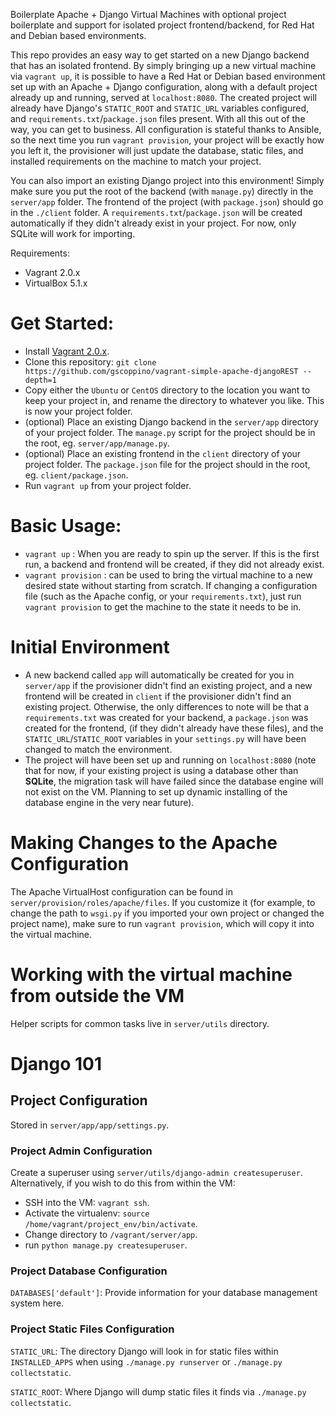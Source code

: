 Boilerplate Apache + Django Virtual Machines with optional project boilerplate
and support for isolated project frontend/backend, for Red Hat and Debian based
environments.

This repo provides an easy way to get started on a new Django backend that has an
isolated frontend. By simply bringing up a new virtual machine via `vagrant up`,
it is possible to have a Red Hat or Debian based environment set up with an
Apache + Django configuration, along with a default project already up and running,
served at `localhost:8080`. The created project will already have Django's
`STATIC_ROOT` and `STATIC_URL` variables configured, and `requirements.txt`/`package.json`
files present. With all this out of the way, you can get to business. All configuration
is stateful thanks to Ansible, so the next time you run `vagrant provision`, your
project will be exactly how you left it, the provisioner will just update
the database, static files, and installed requirements on the machine to match your project.

You can also import an existing Django project into this environment! Simply make
sure you put the root of the backend (with `manage.py`) directly in the
`server/app` folder. The frontend of the project (with `package.json`) should go in
the `./client` folder. A `requirements.txt`/`package.json` will be created automatically
if they didn't already exist in your project.
For now, only SQLite will work for importing.

Requirements:

* Vagrant 2.0.x
* VirtualBox 5.1.x

# Get Started:

* Install [Vagrant 2.0.x](https://www.vagrantup.com/).
* Clone this repository:
`git clone https://github.com/gscoppino/vagrant-simple-apache-djangoREST --depth=1`
* Copy either the `Ubuntu` or `CentOS` directory to the location you
want to keep your project in, and rename the directory to whatever you like. This
is now your project folder.
* (optional) Place an existing Django backend in the `server/app` directory
of your project folder. The `manage.py` script for the project should be in the root,
eg. `server/app/manage.py`.
* (optional) Place an existing frontend in the `client` directory of your project folder. The
`package.json` file for the project should in the root, eg. `client/package.json`.
* Run `vagrant up` from your project folder.

# Basic Usage:

* `vagrant up` :  When you are ready to spin up the server. If this is the first run,
a backend and frontend will be created, if they did not already exist.
* `vagrant provision` : can be used to bring the virtual machine to a new
desired state without starting from scratch. If changing a configuration file
(such as the Apache config, or your `requirements.txt`), just run
`vagrant provision` to get the machine to the state it needs to be in.

# Initial Environment

* A new backend called `app` will automatically be created for you in
`server/app` if the provisioner didn't find an existing project, and a new
frontend will be created in `client` if the provisioner didn't find an existing
project. Otherwise, the only differences to note will be that a `requirements.txt`
was created for your backend, a `package.json` was created for the frontend,
(if they didn't already have these files), and the `STATIC_URL`/`STATIC_ROOT` variables
in your `settings.py` will have been changed to match the environment.
* The project will have been set up and running on `localhost:8080` (note that
  for now, if your existing project is using a database other than **SQLite**,
  the migration task will have failed since the database engine will not exist
  on the VM. Planning to set up dynamic installing
  of the database engine in the very near future).

# Making Changes to the Apache Configuration

The Apache VirtualHost configuration can be found in
`server/provision/roles/apache/files`. If you customize it (for example, to
change the path to `wsgi.py` if you imported your own project or changed the
project name), make sure to run `vagrant provision`, which will copy it
into the virtual machine.

# Working with the virtual machine from outside the VM

Helper scripts for common tasks live in `server/utils` directory.

# Django 101

## Project Configuration

Stored in `server/app/app/settings.py`.

### Project Admin Configuration ###

Create a superuser using `server/utils/django-admin createsuperuser`.
Alternatively, if you wish to do this from within the VM:
* SSH into the VM: `vagrant ssh`.
* Activate the virtualenv: `source /home/vagrant/project_env/bin/activate`.
* Change directory to `/vagrant/server/app`.
* run `python manage.py createsuperuser`.

### Project Database Configuration ####

`DATABASES['default']`: Provide information for your database
management system here.

### Project Static Files Configuration ####

`STATIC_URL`: The directory Django will look in for static files within `INSTALLED_APPS` when using `./manage.py runserver` or `./manage.py collectstatic`.

`STATIC_ROOT`: Where Django will dump static files it finds via `./manage.py collectstatic`.
